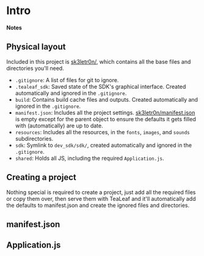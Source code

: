 # Intro

**Notes**<br>


## Physical layout
Included in this project is [sk3letr0n/](sk3letr0n), which contains all the base files and directories you'll need.

* `.gitignore`: A list of files for git to ignore.
* `.tealeaf_sdk`: Saved state of the SDK's graphical interface. Created automatically and ignored in the `.gitignore`.
* `build`: Contains build cache files and outputs. Created automatically and ignored in the `.gitignore`.
* `manifest.json`: Includes all the project settings. [sk3letr0n/manifest.json](sk3letr0n/manifest.json) is empty except for the parent object to ensure the defaults it gets filled with (automatically) are up to date.
* `resources`: Includes all the resources, in the `fonts`, `images`, and `sounds` subdirectories.
* `sdk`: Symlink to `dev_sdk/sdk/`, created automatically and ignored in the `.gitignore`.
* `shared`: Holds all JS, including the required `Application.js`.


## Creating a project
Nothing special is required to create a project, just add all the required files or copy them over, then serve them with TeaLeaf and it'll automatically add the defaults to manifest.json and create the ignored files and directories.


## manifest.json


## Application.js